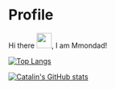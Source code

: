 # Profile
Hi there <img src="https://raw.githubusercontent.com/MartinHeinz/MartinHeinz/master/wave.gif" width="30px">, I am Mmondad!


[![Top Langs](https://github-readme-stats.vercel.app/api/top-langs/?username=mmondad&hide=java,html,css&theme=radical)](https://github.com/anuraghazra/github-readme-stats)

[![Catalin's GitHub stats](https://github-readme-stats.vercel.app/api?username=mmondad&theme=radical)](https://github.com/anuraghazra/github-readme-stats)
